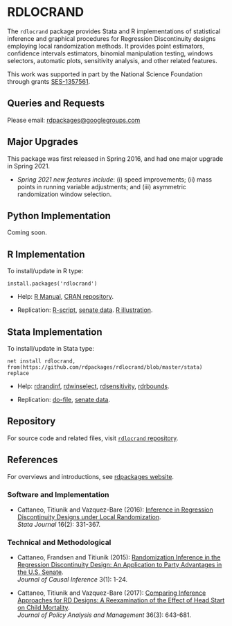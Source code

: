 # RDLOCRAND

The `rdlocrand` package provides Stata and R implementations of statistical inference and graphical procedures for Regression Discontinuity designs employing local randomization methods. It provides point estimators, confidence intervals estimators, binomial manipulation testing, windows selectors, automatic plots, sensitivity analysis, and other related features.

This work was supported in part by the National Science Foundation through grants [SES-1357561](https://www.nsf.gov/awardsearch/showAward?AWD_ID=1357561).

## Queries and Requests

Please email: [rdpackages@googlegroups.com](mailto:rdpackages@googlegroups.com)

## Major Upgrades

This package was first released in Spring 2016, and had one major upgrade in Spring 2021.

- _Spring 2021 new features include_: (i) speed improvements; (ii) mass points in running variable adjustments; and (iii) asymmetric randomization window selection.

## Python Implementation

Coming soon.

## R Implementation

To install/update in R type:
```
install.packages('rdlocrand')
```

- Help: [R Manual](https://cran.r-project.org/web/packages/rdlocrand/rdlocrand.pdf), [CRAN repository](https://cran.r-project.org/package=rdlocrand).

- Replication: [R-script](https://github.com/rdpackages/rdlocrand/blob/master/R/rdlocrand_illustration.R), [senate data](R/rdlocrand_senate.csv). [R illustration](https://github.com/rdpackages/rdlocrand/blob/master/R/rdlocrand_illustration.pdf).

## Stata Implementation

To install/update in Stata type:
```
net install rdlocrand, from(https://github.com/rdpackages/rdlocrand/blob/master/stata) replace
```

- Help: [rdrandinf](https://github.com/rdpackages/rdlocrand/blob/master/stata/rdrandinf.pdf), [rdwinselect](https://github.com/rdpackages/rdlocrand/blob/master/stata/rdwinselect.pdf), [rdsensitivity](https://github.com/rdpackages/rdlocrand/blob/master/stata/rdsensitivity.pdf), [rdrbounds](https://github.com/rdpackages/rdlocrand/blob/master/stata/rdrbounds.pdf).

- Replication: [do-file](https://github.com/rdpackages/rdlocrand/blob/master/stata/rdlocrand_illustration.do), [senate data](https://github.com/rdpackages/rdlocrand/blob/master/stata/rdlocrand_senate.dta).

## Repository

For source code and related files, visit [`rdlocrand` repository](https://github.com/rdpackages/rdlocrand/).


## References

For overviews and introductions, see [rdpackages website](https://rdpackages.github.io).

### Software and Implementation

- Cattaneo, Titiunik and Vazquez-Bare (2016): [Inference in Regression Discontinuity Designs under Local Randomization](https://rdpackages.github.io/references/Cattaneo-Titiunik-VazquezBare_2016_Stata.pdf).<br>
_Stata Journal_ 16(2): 331-367.

### Technical and Methodological

- Cattaneo, Frandsen and Titiunik (2015): [Randomization Inference in the Regression Discontinuity Design: An Application to Party Advantages in the U.S. Senate](https://rdpackages.github.io/references/Cattaneo-Frandsen-Titiunik_2015_JCI.pdf).<br>
_Journal of Causal Inference_ 3(1): 1-24.

- Cattaneo, Titiunik and Vazquez-Bare (2017): [Comparing Inference Approaches for RD Designs: A Reexamination of the Effect of Head Start on Child Mortality](https://rdpackages.github.io/references/Cattaneo-Titiunik-VazquezBare_2017_JPAM.pdf).<br>
_Journal of Policy Analysis and Management_ 36(3): 643-681.

<br><br>



